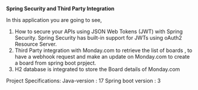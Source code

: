 **Spring Security and Third Party Integration**

In this application you are going to see,

1) How to secure your APIs using JSON Web Tokens (JWT) with Spring Security. Spring Security has built-in support for JWTs using oAuth2 Resource Server.
2) Third Party integration with Monday.com to retrieve the list of boards , to have a webhook request and make an update on Monday.com to create a board from spring boot prpject.
3) H2 database is integrated to store the Board details of Monday.com

Project Specifications:
Java-version : 17
Spring boot version : 3

 

